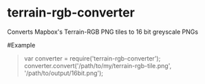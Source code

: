 # terrain-rgb-converter
Converts Mapbox's Terrain-RGB PNG tiles to 16 bit greyscale PNGs

#Example
> var converter = require('terrain-rgb-converter');
> converter.convert('/path/to/my/terrain-rgb-tile.png', '/path/to/output/16bit.png');